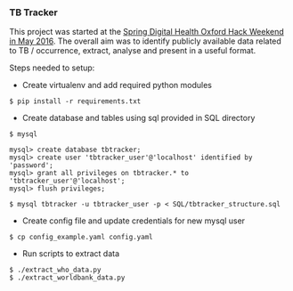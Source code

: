 ### TB Tracker

This project was started at the [Spring Digital Health Oxford Hack Weekend in May 2016](http://hack.dhox.org).  The overall aim was to identify publicly available data related to TB / occurrence, extract, analyse and present in a useful format.

Steps needed to setup:

* Create virtualenv and add required python modules

```
$ pip install -r requirements.txt
``` 

* Create database and tables using sql provided in SQL directory

```
$ mysql

mysql> create database tbtracker;
mysql> create user 'tbtracker_user'@'localhost' identified by 'password';
mysql> grant all privileges on tbtracker.* to 'tbtracker_user'@'localhost';
mysql> flush privileges;

$ mysql tbtracker -u tbtracker_user -p < SQL/tbtracker_structure.sql

```

* Create config file and update credentials for new mysql user

```
$ cp config_example.yaml config.yaml
```

* Run scripts to extract data

```
$ ./extract_who_data.py
$ ./extract_worldbank_data.py
```
